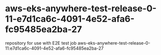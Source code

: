 # aws-eks-anywhere-test-release-0-11-e7d1ca6c-4091-4e52-afa6-fc95485ea2ba-27
repository for use with E2E test job aws-eks-anywhere-test-release-0-11:e7d1ca6c-4091-4e52-afa6-fc95485ea2ba-27
